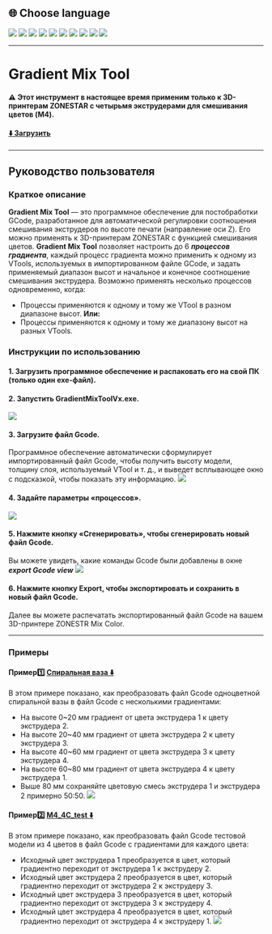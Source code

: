 
## <a id="choose-language">:globe_with_meridians: Choose language </a>
[![](../../lanpic/EN.png)](./readme.md)
[![](../../lanpic/ES.png)](./readme-es.md)
[![](../../lanpic/PT.png)](./readme-pt.md)
[![](../../lanpic/FR.png)](./readme-fr.md)
[![](../../lanpic/DE.png)](./readme-de.md)
[![](../../lanpic/IT.png)](./readme-it.md)
[![](../../lanpic/JP.png)](./readme-jp.md)
[![](../../lanpic/KR.png)](./readme-kr.md)
[![](../../lanpic/SA.png)](./readme-ar.md)
[![](../../lanpic/CN.png)](./readme-cn.md)

----
# Gradient Mix Tool
#### :warning: Этот инструмент в настоящее время применим только к 3D-принтерам ZONESTAR с четырьмя экструдерами для смешивания цветов (M4).
#### [:arrow_down: Загрузить](https://github.com/ZONESTAR3D/Slicing-Guide/releases/tag/gmt-v1.2) 

----
## Руководство пользователя
### Краткое описание
**Gradient Mix Tool** — это программное обеспечение для постобработки GCode, разработанное для автоматической регулировки соотношения смешивания экструдеров по высоте печати (направление оси Z). Его можно применять к 3D-принтерам ZONESTAR с функцией смешивания цветов.
**Gradient Mix Tool** позволяет настроить до 6 ***процессов градиента***, каждый процесс градиента можно применить к одному из VTools, используемых в импортированном файле GCode, и задать применяемый диапазон высот и начальное и конечное соотношение смешивания экструдера. Возможно применять несколько процессов одновременно, когда:
- Процессы применяются к одному и тому же VTool в разном диапазоне высот.
**Или:**
- Процессы применяются к одному и тому же диапазону высот на разных VTools.

### Инструкции по использованию
#### 1. Загрузить программное обеспечение и распаковать его на свой ПК (только один exe-файл).
#### 2. Запустить GradientMixToolVx.exe.
![](1.jpg)
#### 3. Загрузите файл Gcode.
Программное обеспечение автоматически сформулирует импортированный файл Gcode, чтобы получить высоту модели, толщину слоя, используемый VTool и т. д., и выведет всплывающее окно с подсказкой, чтобы показать эту информацию.
![](2.jpg)
#### 4. Задайте параметры «процессов».
![](3.jpg)
#### 5. Нажмите кнопку «Сгенерировать», чтобы сгенерировать новый файл Gcode.
Вы можете увидеть, какие команды Gcode были добавлены в окне ***export Gcode view***
![](4.jpg)
#### 6. Нажмите кнопку Export, чтобы экспортировать и сохранить в новый файл Gcode.
Далее вы можете распечатать экспортированный файл Gcode на вашем 3D-принтере ZONESTR Mix Color.

----
### Примеры
#### Пример:one: [Спиральная ваза :arrow_down:](./SpiralVase.zip)
В этом примере показано, как преобразовать файл Gcode одноцветной спиральной вазы в файл Gcode с несколькими градиентами:
- На высоте 0~20 мм градиент от цвета экструдера 1 к цвету экструдера 2.
- На высоте 20~40 мм градиент от цвета экструдера 2 к цвету экструдера 3.
- На высоте 40~60 мм градиент от цвета экструдера 3 к цвету экструдера 4.
- На высоте 60~80 мм градиент от цвета экструдера 4 к цвету экструдера 1.
- Выше 80 мм сохраняйте цветовую смесь экструдера 1 и экструдера 2 примерно 50:50.
![](./SpiralVase.jpg)

#### Пример:two: [M4_4C_test :arrow_down:](./M4_4C_test.zip)
В этом примере показано, как преобразовать файл Gcode тестовой модели из 4 цветов в файл Gcode с градиентами для каждого цвета:
- Исходный цвет экструдера 1 преобразуется в цвет, который градиентно переходит от экструдера 1 к экструдеру 2.
- Исходный цвет экструдера 2 преобразуется в цвет, который градиентно переходит от экструдера 2 к экструдеру 3.
- Исходный цвет экструдера 3 преобразуется в цвет, который градиентно переходит от экструдера 3 к экструдеру 4.
- Исходный цвет экструдера 4 преобразуется в цвет, который градиентно переходит от экструдера 4 к экструдеру 1.
![](./M4-4C-Test.jpg)